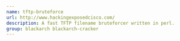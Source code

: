 ```yaml
---
name: tftp-bruteforce
url: http://www.hackingexposedcisco.com/
description: A fast TFTP filename bruteforcer written in perl.
group: blackarch blackarch-cracker
---
```

